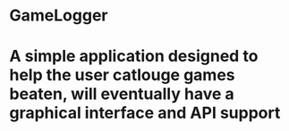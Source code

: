 # GameLogger

# A simple application designed to help the user catlouge games beaten, will eventually have a graphical interface and API support
